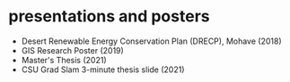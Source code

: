 # presentations and posters
- Desert Renewable Energy Conservation Plan (DRECP), Mohave (2018)
- GIS Research Poster (2019)
- Master's Thesis (2021)
- CSU Grad Slam 3-minute thesis slide (2021)
